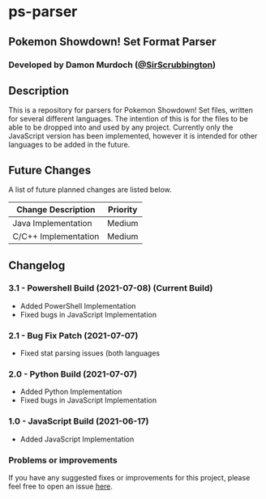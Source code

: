 # ps-parser
## Pokemon Showdown! Set Format Parser
### Developed by Damon Murdoch ([@SirScrubbington](https://twitter.com/SirScrubbington))

## Description
This is a repository for parsers for Pokemon Showdown! Set files, written for several different languages.  The intention of this is for the files to be able to be dropped into and used by any project. Currently only the JavaScript version has been implemented, however it is intended for other languages to be added in the future. 

## Future Changes
A list of future planned changes are listed below.

| Change Description        | Priority |
| ------------------------- | -------- | 
| Java Implementation       | Medium   |
| C/C++ Implementation      | Medium   |

## Changelog
### 3.1 - Powershell Build (2021-07-08) (Current Build)
- Added PowerShell Implementation
- Fixed bugs in JavaScript Implementation

### 2.1 - Bug Fix Patch (2021-07-07)
- Fixed stat parsing issues (both languages

### 2.0 - Python Build (2021-07-07)
- Added Python Implementation
- Fixed bugs in JavaScript Implementation

### 1.0 - JavaScript Build (2021-06-17)
- Added JavaScript Implementation

### Problems or improvements
If you have any suggested fixes or improvements for this project, please 
feel free to open an issue [here](../../issues).

